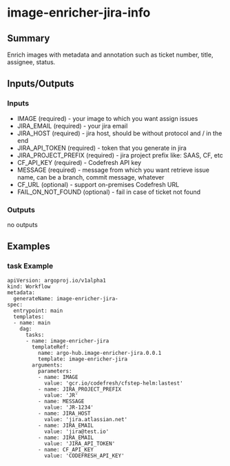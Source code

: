 # image-enricher-jira-info

## Summary
Enrich images with metadata and annotation such as ticket number, title, assignee, status.

## Inputs/Outputs

### Inputs
* IMAGE (required) - your image to which you want assign issues
* JIRA_EMAIL (required) - your jira email
* JIRA_HOST (required) - jira host, should be without protocol and / in the end
* JIRA_API_TOKEN (required) - token that you generate in jira
* JIRA_PROJECT_PREFIX (required) - jira project prefix like: SAAS, CF, etc
* CF_API_KEY (required) - Codefresh API key
* MESSAGE (required) - message from which you want retrieve issue name, can be a branch, commit message, whatever
* CF_URL (optional) - support on-premises Codefresh URL
* FAIL_ON_NOT_FOUND (optional) - fail in case of ticket not found

### Outputs
no outputs

## Examples

### task Example
```
apiVersion: argoproj.io/v1alpha1
kind: Workflow
metadata:
  generateName: image-enricher-jira-
spec:
  entrypoint: main
  templates:
  - name: main
    dag:
      tasks:
      - name: image-enricher-jira
        templateRef:
          name: argo-hub.image-enricher-jira.0.0.1
          template: image-enricher-jira
        arguments:
          parameters:
          - name: IMAGE
            value: 'gcr.io/codefresh/cfstep-helm:lastest'
          - name: JIRA_PROJECT_PREFIX
            value: 'JR'
          - name: MESSAGE
            value: 'JR-1234'
          - name: JIRA_HOST
            value: 'jira.atlassian.net'
          - name: JIRA_EMAIL
            value: 'jira@test.io' 
          - name: JIRA_EMAIL
            value: 'JIRA_API_TOKEN' 
          - name: CF_API_KEY
            value: 'CODEFRESH_API_KEY'                            
```
